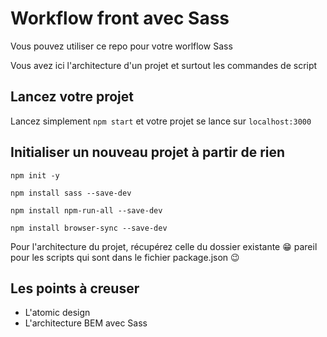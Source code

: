 # Workflow front avec Sass

Vous pouvez utiliser ce repo pour votre worlflow Sass

Vous avez ici l'architecture d'un projet et surtout les commandes de script

## Lancez votre projet

Lancez simplement `npm start` et votre projet se lance sur `localhost:3000`

## Initialiser un nouveau projet à partir de rien

`npm init -y`

`npm install sass --save-dev`

`npm install npm-run-all --save-dev`

`npm install browser-sync --save-dev`

Pour l'architecture du projet, récupérez celle du dossier existante :grin: pareil pour les scripts qui sont dans le fichier package.json :wink:

## Les points à creuser

- L'atomic design
- L'architecture BEM avec Sass